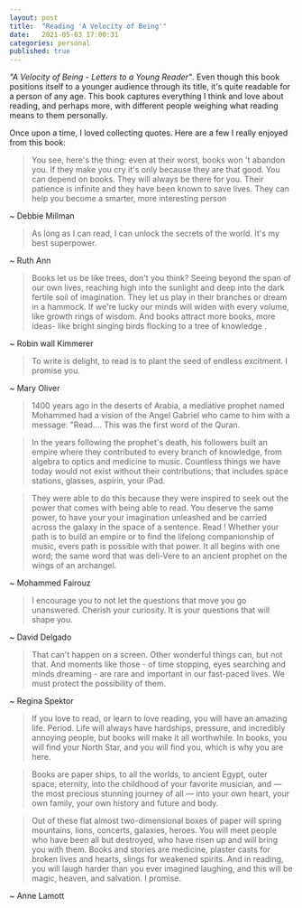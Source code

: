 ```yaml
---
layout: post
title:  "Reading 'A Velocity of Being'"
date:   2021-05-03 17:00:31
categories: personal
published: true
---
```


<i>"A Velocity of Being - Letters to a Young Reader"</i>. Even though this book positions itself to a younger audience through its title, it's quite readable for a person of any age. This book captures everything I think and love about reading, and perhaps more, with different people weighing what reading means to them personally.

<p>Once upon a time, I loved collecting quotes. Here are a few I really enjoyed from this book:</p>

> You see, here's the thing: even at their worst, books won 't abandon you. If they make you cry it's only because they are that good. You can depend on books. They will always be there for you. Their patience is infinite and they have been
known to save lives. They can help you become a smarter, more interesting person

~ Debbie Millman

> As long as I can read, I can unlock the secrets of the world. It's my best superpower.

~ Ruth Ann 

> Books let us be like trees, don't you think? Seeing beyond the span of our own lives, reaching high into the sunlight and deep into the dark fertile soil of imagination. They let us play in their branches or dream in a hammock. If we're lucky our minds will widen with every volume, like growth rings of wisdom. And books attract more books, more ideas- like bright singing birds flocking to a tree of knowledge .

~ Robin wall Kimmerer 

> To write is delight, to read is to plant the seed of endless excitment. I promise you.

~ Mary Oliver

> 1400 years ago in the deserts of Arabia, a mediative prophet named Mohammed had a vision of the Angel Gabriel who came to him with a message: "Read.... This was the first word of the Quran. 

> In the years following the prophet's death, his followers built an empire where they contributed to every branch of knowledge, from algebra to optics and medicine to music. Countless things we have today would not exist without their contributions; that includes space stations, glasses, aspirin, your iPad. 

> They were able to do this because they were inspired to seek out the power that comes with being able to read. You deserve the same power, to have your your imagination unleashed and be carried across the galaxy in the space of a sentence. Read ! Whether your path is to build an empire or to find the lifelong companionship of music, evers path is possible with that power. It all begins with one word; the same word that was deli-Vere to an ancient prophet on the wings of an archangel. 

~ Mohammed Fairouz

> I encourage you to not let the questions that move you go unanswered. Cherish your curiosity. It is your questions that will shape you.

~ David Delgado

> That can't happen on a screen. Other wonderful things can, but not that. And moments like those - of time stopping, eyes searching and minds dreaming - are rare and important in our fast-paced lives. We must protect the possibility of them.

~ Regina Spektor

> If you love to read, or learn to love reading, you will have an amazing life. Period. Life will always have hardships, pressure, and incredibly annoying people, but books will make it all worthwhile. In books, you will find your North Star, and you will find you, which is why you are here.

> Books are paper ships, to all the worlds, to ancient Egypt, outer space, eternity, into the childhood of your favorite musician, and — the most precious stunning journey of all — into your own heart, your own family, your own history and future and body.

> Out of these flat almost two-dimensional boxes of paper will spring mountains, lions, concerts, galaxies, heroes. You will meet people who have been all but destroyed, who have risen up and will bring you with them. Books and stories are medicine, plaster casts for broken lives and hearts, slings for weakened spirits. And in reading, you will laugh harder than you ever imagined laughing, and this will be magic, heaven, and salvation. I promise.

~ Anne Lamott



